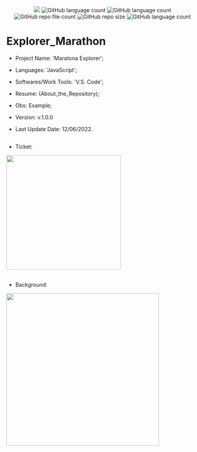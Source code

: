 <p align="center">
  <img src="http://img.shields.io/static/v1?label=STATUS&message=Concluded&color=blue&style=flat"/>
  <img alt="GitHub language count" src="https://img.shields.io/github/languages/count/Rafa-KozAnd/Explorer_Marathon">
  <img alt="GitHub language count" src="https://img.shields.io/github/languages/top/Rafa-KozAnd/Explorer_Marathon">
  <img alt="GitHub repo file count" src="https://img.shields.io/github/directory-file-count/Rafa-KozAnd/Explorer_Marathon">
  <img alt="GitHub repo size" src="https://img.shields.io/github/repo-size/Rafa-KozAnd/Explorer_Marathon">
  <img alt="GitHub language count" src="https://img.shields.io/github/license/Rafa-KozAnd/Explorer_Marathon">
</p>

# Explorer_Marathon

- Project Name: 'Maratona Explorer';
- Languages: 'JavaScript';
- Softwares/Work Tools: 'V.S. Code';
- Resume: (About_the_Repository);
- Obs: Example;
- Version: v.1.0.0

- Last Update Date: 12/06/2022.

##

- Ticket:
<div>
  <img align="center" height="300" widht="300" src="/Print/Maratona-Explorer-Ticket.jpg" />
</div><br>

- Background: 
<div>
  <img align="center" height="400" widht="400" src="/Print/Maratona_Explorer.jpg" />
</div><br>
